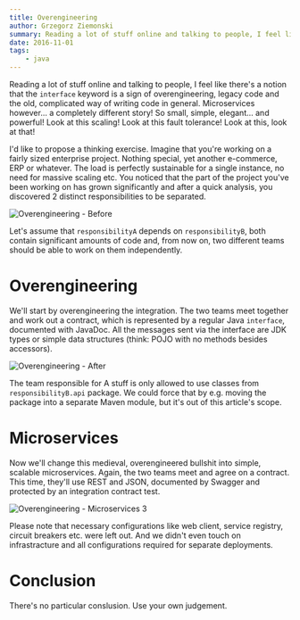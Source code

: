 ```yaml
---
title: Overengineering
author: Grzegorz Ziemonski
summary: Reading a lot of stuff online and talking to people, I feel like there's a notion that the `interface` keyword is a sign of overengineering, legacy code and the old, complicated way of writing code in general. Microservices however... a completely different story! So small, simple, elegant... and powerful! Look at this scaling! Look at this fault tolerance! Look at this, look at that!
date: 2016-11-01
tags:
    - java
---
```

Reading a lot of stuff online and talking to people, I feel like there's a notion that the `interface` keyword is a sign
of overengineering, legacy code and the old, complicated way of writing code in general. Microservices however... a
completely different story! So small, simple, elegant... and powerful! Look at this scaling! Look at this fault tolerance!
Look at this, look at that!

I'd like to propose a thinking exercise. Imagine that you're working on a fairly sized enterprise project. Nothing
special, yet another e-commerce, ERP or whatever. The load is perfectly sustainable for a single instance, no need for
massive scaling etc. You noticed that the part of the project you've been working on has grown significantly and after
a quick analysis, you discovered 2 distinct responsibilities to be separated.

![Overengineering - Before]("/img/overengineering-before.png")

Let's assume that `responsibilityA` depends on `responsibilityB`, both contain significant amounts of code and,
from now on, two different teams should be able to work on them independently.

# Overengineering
We'll start by overengineering the integration. The two teams meet together and work out a contract, which is represented
by a regular Java `interface`, documented with JavaDoc. All the messages sent via the interface are JDK types or simple
data structures (think: POJO with no methods besides accessors).

![Overengineering - After]("/img/overengineering-after.png")

The team responsible for A stuff is only allowed to use classes from `responsibilityB.api` package. We could force that
by e.g. moving the package into a separate Maven module, but it's out of this article's scope.

# Microservices
Now we'll change this medieval, overengineered bullshit into simple, scalable microservices. Again, the two teams meet
and agree on a contract. This time, they'll use REST and JSON, documented by Swagger and protected by an integration
contract test.

![Overengineering - Microservices 3]("/img/overengineering-microservices3.png")

Please note that necessary configurations like web client, service registry, circuit breakers etc. were left out.
And we didn't even touch on infrastracture and all configurations required for separate deployments.

# Conclusion
There's no particular conslusion. Use your own judgement.
